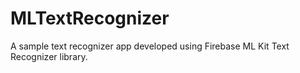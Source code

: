 # MLTextRecognizer
A sample text recognizer app developed using Firebase ML Kit Text Recognizer library.
